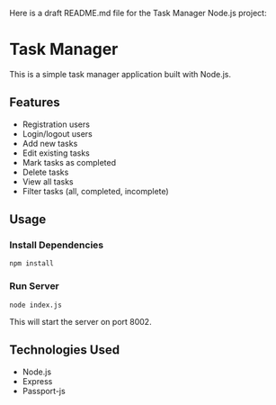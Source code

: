  Here is a draft README.md file for the Task Manager Node.js project:

# Task Manager

This is a simple task manager application built with Node.js. 

## Features

- Registration users
- Login/logout users
- Add new tasks
- Edit existing tasks
- Mark tasks as completed
- Delete tasks
- View all tasks
- Filter tasks (all, completed, incomplete)

## Usage

### Install Dependencies

```
npm install
``` 

### Run Server

```
node index.js
```

This will start the server on port 8002. 

## Technologies Used

- Node.js
- Express
- Passport-js
